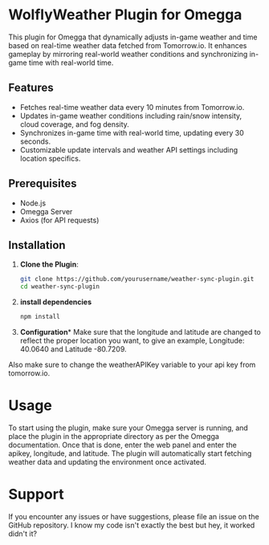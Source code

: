 # WolflyWeather Plugin for Omegga

This plugin for Omegga that dynamically adjusts in-game weather and time based on real-time weather data fetched from Tomorrow.io. It enhances gameplay by mirroring real-world weather conditions and synchronizing in-game time with real-world time.

## Features

- Fetches real-time weather data every 10 minutes from Tomorrow.io.
- Updates in-game weather conditions including rain/snow intensity, cloud coverage, and fog density.
- Synchronizes in-game time with real-world time, updating every 30 seconds.
- Customizable update intervals and weather API settings including location specifics.

## Prerequisites

- Node.js
- Omegga Server
- Axios (for API requests)

## Installation

1. **Clone the Plugin**:
   ```bash
   git clone https://github.com/yourusername/weather-sync-plugin.git
   cd weather-sync-plugin
2. **install dependencies**
    ```bash
    npm install
3. **Configuration***
Make sure that the longitude and latitude are changed to reflect the proper location you want, to give an example, Longitude: 40.0640 and Latitude -80.7209. 

Also make sure to change the weatherAPIKey variable to your api key from tomorrow.io.

# Usage
To start using the plugin, make sure your Omegga server is running, and place the plugin in the appropriate directory as per the Omegga documentation. Once that is done, enter the web panel and enter the apikey, longitude, and latitude. The plugin will automatically start fetching weather data and updating the environment once activated.

# Support
If you encounter any issues or have suggestions, please file an issue on the GitHub repository. I know my code isn't exactly the best but hey, it worked didn't it?
